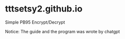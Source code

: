 # tttsetsy2.github.io

Simple PB95 Encrypt/Decrypt

Notice: The guide and the program was wrote by chatgpt
